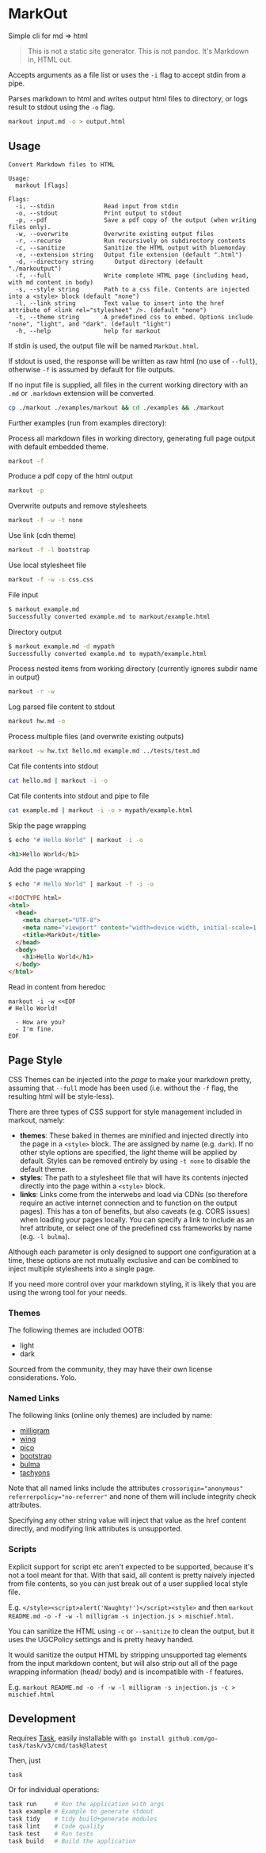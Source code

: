 # MarkOut

Simple cli for md => html

> This is not a static site generator. This is not pandoc. It's Markdown in, HTML out.

Accepts arguments as a file list or uses the `-i` flag to accept stdin from a pipe.

Parses markdown to html and writes output html files to directory, or logs result to stdout using the `-o` flag.

```sh
markout input.md -o > output.html
```

## Usage

```text
Convert Markdown files to HTML

Usage:
  markout [flags]

Flags:
  -i, --stdin              Read input from stdin
  -o, --stdout             Print output to stdout
  -p, --pdf                Save a pdf copy of the output (when writing files only).
  -w, --overwrite          Overwrite existing output files
  -r, --recurse            Run recursively on subdirectory contents
  -c, --sanitize           Sanitize the HTML output with bluemonday
  -e, --extension string   Output file extension (default ".html")
  -d, --directory string      Output directory (default "./markoutput")
  -f, --full               Write complete HTML page (including head, with md content in body)
  -s, --style string       Path to a css file. Contents are injected into a <style> block (default "none")
  -l, --link string        Text value to insert into the href attribute of <link rel="stylesheet" />. (default "none")
  -t, --theme string       A predefined css to embed. Options include "none", "light", and "dark". (default "light")
  -h, --help               help for markout
```

If stdin is used, the output file will be named `MarkOut.html`.

If stdout is used, the response will be written as raw html (no use of `--full`), otherwise `-f` is assumed by default for file outputs.

If no input file is supplied, all files in the current working directory with an `.md` or `.markdown` extension will be converted.

```sh
cp ./markout ./examples/markout && cd ./examples && ./markout
```

Further examples (run from examples directory):

Process all markdown files in working directory, generating full page output with default embedded theme.

```sh
markout -f
```

Produce a pdf copy of the html output

```sh
markout -p
```

Overwrite outputs and remove stylesheets

```sh
markout -f -w -t none
```

Use link (cdn theme)

```sh
markout -f -l bootstrap
```

Use local stylesheet file

```sh
markout -f -w -s css.css
```

File input

```sh
$ markout example.md
Successfully converted example.md to markout/example.html
```

Directory output

```sh
$ markout example.md -d mypath
Successfully converted example.md to mypath/example.html
```

Process nested items from working directory (currently ignores subdir name in output)

```sh
markout -r -w
```

Log parsed file content to stdout

```sh
markout hw.md -o
```

Process multiple files (and overwrite existing outputs)

```sh
markout -w hw.txt hello.md example.md ../tests/test.md
```

Cat file contents into stdout

```sh
cat hello.md | markout -i -o
```

Cat file contents into stdout and pipe to file

```sh
cat example.md | markout -i -o > mypath/example.html
```

Skip the page wrapping

```sh
$ echo "# Hello World" | markout -i -o
```

```html
<h1>Hello World</h1>

```

Add the page wrapping

```sh
$ echo "# Hello World" | markout -f -i -o
```

```html
<!DOCTYPE html>
<html>
  <head>
    <meta charset="UTF-8">
    <meta name="viewport" content="width=device-width, initial-scale=1.0">
    <title>MarkOut</title>
  </head>
  <body>
    <h1>Hello World</h1>
  </body>
</html>
```

Read in content from heredoc

```
markout -i -w <<EOF
# Hello World!

  - How are you?
  - I'm fine.
EOF
```

## Page Style

CSS Themes can be injected into the *page* to make your markdown pretty, assuming that `--full` mode has been used (i.e. without the `-f` flag, the resulting html will be style-less).

There are three types of CSS support for style management included in markout, namely:

  - **themes**: These baked in themes are minified and injected directly into the page in a `<style>` block. The are assigned by name (e.g. `dark`). If no other style options are specified, the *light* theme will be applied by default. Styles can be removed entirely by using `-t none` to disable the default theme.
  - **styles**: The path to a stylesheet file that will have its contents injected directly into the page within a `<style>` block.
  - **links**: Links come from the interwebs and load via CDNs (so therefore require an active internet connection and  to function on the output pages). This has a ton of benefits, but also caveats (e.g. CORS issues) when loading your pages locally. You can specify a link to include as an href attribute, or select one of the predefined css frameworks by name (e.g. `-l bulma`).

Although each parameter is only designed to support one configuration at a time, these options are not mutually exclusive and can be combined to inject multiple stylesheets into a single page.

If you need more control over your markdown styling, it is likely that you are using the wrong tool for your needs.

### Themes

The following themes are included OOTB:

  - light
  - dark

Sourced from the community, they may have their own license considerations. Yolo.

### Named Links

The following links (online only themes) are included by name:

  - [milligram](https://milligram.io/#getting-started)
  - [wing](https://kbrsh.github.io/wing/)
  - [pico](https://picocss.com/docs/)
  - [bootstrap](https://www.bootstrapcdn.com/)
  - [bulma](https://bulma.io/documentation/overview/start/)
  - [tachyons](https://tachyons.io/)

Note that all named links include the attributes `crossorigin="anonymous" referrerpolicy="no-referrer"` and none of them will include integrity check attributes.

Specifying any other string value will inject that value as the href content directly, and modifying link attributes is unsupported.

### Scripts

Explicit support for script etc aren't expected to be supported, because it's not a tool meant for that. With that said, all content is pretty naively injected from file contents, so you can just break out of a user supplied local style file.

E.g. `</style><script>alert('Naughty!')</script><style>` and then `markout README.md -o -f -w -l milligram -s injection.js > mischief.html`.

You can sanitize the HTML using `-c` or `--sanitize` to clean the output, but it uses the UGCPolicy settings and is pretty heavy handed.

It would sanitize the output HTML by stripping unsupported tag elements from the input markdown content, but will also strip out all of the page wrapping information (head/ body) and is incompatible with `-f` features.

E.g. `markout README.md -o -f -w -l milligram -s injection.js -c > mischief.html`

## Development

Requires [Task](https://taskfile.dev/), easily installable with `go install github.com/go-task/task/v3/cmd/task@latest`

Then, just

```sh
task
```

Or for individual operations:

```sh
task run     # Run the application with args
task example # Example to generate stdout
task tidy    # tidy build+generate modules 
task lint    # Code quality
task test    # Run tests
task build   # Build the application
```
